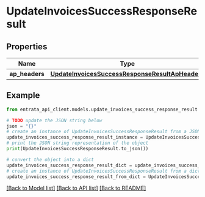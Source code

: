 # UpdateInvoicesSuccessResponseResult


## Properties

Name | Type | Description | Notes
------------ | ------------- | ------------- | -------------
**ap_headers** | [**UpdateInvoicesSuccessResponseResultApHeaders**](UpdateInvoicesSuccessResponseResultApHeaders.md) |  | [optional] 

## Example

```python
from entrata_api_client.models.update_invoices_success_response_result import UpdateInvoicesSuccessResponseResult

# TODO update the JSON string below
json = "{}"
# create an instance of UpdateInvoicesSuccessResponseResult from a JSON string
update_invoices_success_response_result_instance = UpdateInvoicesSuccessResponseResult.from_json(json)
# print the JSON string representation of the object
print(UpdateInvoicesSuccessResponseResult.to_json())

# convert the object into a dict
update_invoices_success_response_result_dict = update_invoices_success_response_result_instance.to_dict()
# create an instance of UpdateInvoicesSuccessResponseResult from a dict
update_invoices_success_response_result_from_dict = UpdateInvoicesSuccessResponseResult.from_dict(update_invoices_success_response_result_dict)
```
[[Back to Model list]](../README.md#documentation-for-models) [[Back to API list]](../README.md#documentation-for-api-endpoints) [[Back to README]](../README.md)


